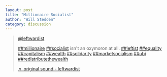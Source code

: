 ```yaml
---
layout: post
title: "Millionaire Socialist"
author: "Will Stedden"
category: discussion
---
```


<blockquote class="tiktok-embed" cite="https://www.tiktok.com/@leftwardist/video/6998182380724964613" data-video-id="6998182380724964613" style="max-width: 605px;min-width: 325px;" > <section> <a target="_blank" title="@leftwardist" href="https://www.tiktok.com/@leftwardist">@leftwardist</a> <p><a title="millionaire" target="_blank" href="https://www.tiktok.com/tag/millionaire">##millionaire</a> <a title="socialist" target="_blank" href="https://www.tiktok.com/tag/socialist">##socialist</a> isn&#39;t an oxymoron at all. <a title="leftist" target="_blank" href="https://www.tiktok.com/tag/leftist">##leftist</a> <a title="equality" target="_blank" href="https://www.tiktok.com/tag/equality">##equality</a> <a title="capitalism" target="_blank" href="https://www.tiktok.com/tag/capitalism">##capitalism</a> <a title="wealth" target="_blank" href="https://www.tiktok.com/tag/wealth">##wealth</a> <a title="solidarity" target="_blank" href="https://www.tiktok.com/tag/solidarity">##solidarity</a> <a title="marketsocialism" target="_blank" href="https://www.tiktok.com/tag/marketsocialism">##marketsocialism</a> <a title="ubi" target="_blank" href="https://www.tiktok.com/tag/ubi">##ubi</a> <a title="redistributethewealth" target="_blank" href="https://www.tiktok.com/tag/redistributethewealth">##redistributethewealth</a></p> <a target="_blank" title="♬ original sound - leftwardist" href="https://www.tiktok.com/music/original-sound-6998182264400300806">♬ original sound - leftwardist</a> </section> </blockquote> <script async src="https://www.tiktok.com/embed.js"></script>

